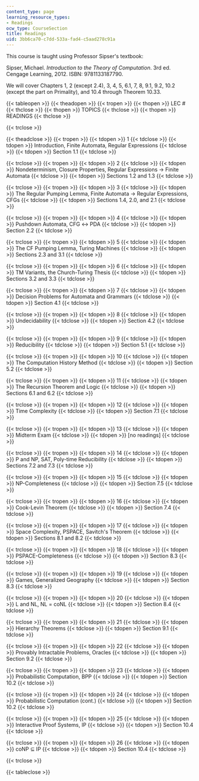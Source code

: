 ```yaml
---
content_type: page
learning_resource_types:
- Readings
ocw_type: CourseSection
title: Readings
uid: 3bb6ca70-c7dd-533a-fad4-c5aad278c91a
---
```


This course is taught using Professor Sipser's textbook:

Sipser, Michael. _Introduction to the Theory of Computation_. 3rd ed. Cengage Learning, 2012. ISBN: 9781133187790.

We will cover Chapters 1, 2 (except 2.4), 3, 4, 5, 6.1, 7, 8, 9.1, 9.2, 10.2 (except the part on Primality), and 10.4 through Theorem 10.33.

{{< tableopen >}}
{{< theadopen >}}
{{< tropen >}}
{{< thopen >}}
LEC #
{{< thclose >}}
{{< thopen >}}
TOPICS
{{< thclose >}}
{{< thopen >}}
READINGS
{{< thclose >}}

{{< trclose >}}

{{< theadclose >}}
{{< tropen >}}
{{< tdopen >}}
1
{{< tdclose >}}
{{< tdopen >}}
Introduction, Finite Automata, Regular Expressions
{{< tdclose >}}
{{< tdopen >}}
Section 1.1
{{< tdclose >}}

{{< trclose >}}
{{< tropen >}}
{{< tdopen >}}
2
{{< tdclose >}}
{{< tdopen >}}
Nondeterminism, Closure Properties, Regular Expressions → Finite Automata
{{< tdclose >}}
{{< tdopen >}}
Sections 1.2 and 1.3
{{< tdclose >}}

{{< trclose >}}
{{< tropen >}}
{{< tdopen >}}
3
{{< tdclose >}}
{{< tdopen >}}
The Regular Pumping Lemma, Finite Automata → Regular Expressions, CFGs
{{< tdclose >}}
{{< tdopen >}}
Sections 1.4, 2.0, and 2.1
{{< tdclose >}}

{{< trclose >}}
{{< tropen >}}
{{< tdopen >}}
4
{{< tdclose >}}
{{< tdopen >}}
Pushdown Automata, CFG ↔ PDA
{{< tdclose >}}
{{< tdopen >}}
Section 2.2
{{< tdclose >}}

{{< trclose >}}
{{< tropen >}}
{{< tdopen >}}
5
{{< tdclose >}}
{{< tdopen >}}
The CF Pumping Lemma, Turing Machines
{{< tdclose >}}
{{< tdopen >}}
Sections 2.3 and 3.1
{{< tdclose >}}

{{< trclose >}}
{{< tropen >}}
{{< tdopen >}}
6
{{< tdclose >}}
{{< tdopen >}}
TM Variants, the Church-Turing Thesis
{{< tdclose >}}
{{< tdopen >}}
Sections 3.2 and 3.3
{{< tdclose >}}

{{< trclose >}}
{{< tropen >}}
{{< tdopen >}}
7
{{< tdclose >}}
{{< tdopen >}}
Decision Problems for Automata and Grammars
{{< tdclose >}}
{{< tdopen >}}
Section 4.1
{{< tdclose >}}

{{< trclose >}}
{{< tropen >}}
{{< tdopen >}}
8
{{< tdclose >}}
{{< tdopen >}}
Undecidability
{{< tdclose >}}
{{< tdopen >}}
Section 4.2
{{< tdclose >}}

{{< trclose >}}
{{< tropen >}}
{{< tdopen >}}
9
{{< tdclose >}}
{{< tdopen >}}
Reducibility
{{< tdclose >}}
{{< tdopen >}}
Section 5.1
{{< tdclose >}}

{{< trclose >}}
{{< tropen >}}
{{< tdopen >}}
10
{{< tdclose >}}
{{< tdopen >}}
The Computation History Method
{{< tdclose >}}
{{< tdopen >}}
Section 5.2
{{< tdclose >}}

{{< trclose >}}
{{< tropen >}}
{{< tdopen >}}
11
{{< tdclose >}}
{{< tdopen >}}
The Recursion Theorem and Logic
{{< tdclose >}}
{{< tdopen >}}
Sections 6.1 and 6.2
{{< tdclose >}}

{{< trclose >}}
{{< tropen >}}
{{< tdopen >}}
12
{{< tdclose >}}
{{< tdopen >}}
Time Complexity
{{< tdclose >}}
{{< tdopen >}}
Section 7.1
{{< tdclose >}}

{{< trclose >}}
{{< tropen >}}
{{< tdopen >}}
13
{{< tdclose >}}
{{< tdopen >}}
Midterm Exam
{{< tdclose >}}
{{< tdopen >}}
\[no readings\]
{{< tdclose >}}

{{< trclose >}}
{{< tropen >}}
{{< tdopen >}}
14
{{< tdclose >}}
{{< tdopen >}}
P and NP, SAT, Poly-time Reducibility
{{< tdclose >}}
{{< tdopen >}}
Sections 7.2 and 7.3
{{< tdclose >}}

{{< trclose >}}
{{< tropen >}}
{{< tdopen >}}
15
{{< tdclose >}}
{{< tdopen >}}
NP-Completeness
{{< tdclose >}}
{{< tdopen >}}
Section 7.5
{{< tdclose >}}

{{< trclose >}}
{{< tropen >}}
{{< tdopen >}}
16
{{< tdclose >}}
{{< tdopen >}}
Cook-Levin Theorem
{{< tdclose >}}
{{< tdopen >}}
Section 7.4
{{< tdclose >}}

{{< trclose >}}
{{< tropen >}}
{{< tdopen >}}
17
{{< tdclose >}}
{{< tdopen >}}
Space Complexity, PSPACE, Savitch's Theorem
{{< tdclose >}}
{{< tdopen >}}
Sections 8.1 and 8.2
{{< tdclose >}}

{{< trclose >}}
{{< tropen >}}
{{< tdopen >}}
18
{{< tdclose >}}
{{< tdopen >}}
PSPACE-Completeness
{{< tdclose >}}
{{< tdopen >}}
Section 8.3
{{< tdclose >}}

{{< trclose >}}
{{< tropen >}}
{{< tdopen >}}
19
{{< tdclose >}}
{{< tdopen >}}
Games, Generalized Geography
{{< tdclose >}}
{{< tdopen >}}
Section 8.3
{{< tdclose >}}

{{< trclose >}}
{{< tropen >}}
{{< tdopen >}}
20
{{< tdclose >}}
{{< tdopen >}}
L and NL, NL = coNL
{{< tdclose >}}
{{< tdopen >}}
Section 8.4
{{< tdclose >}}

{{< trclose >}}
{{< tropen >}}
{{< tdopen >}}
21
{{< tdclose >}}
{{< tdopen >}}
Hierarchy Theorems
{{< tdclose >}}
{{< tdopen >}}
Section 9.1
{{< tdclose >}}

{{< trclose >}}
{{< tropen >}}
{{< tdopen >}}
22
{{< tdclose >}}
{{< tdopen >}}
Provably Intractable Problems, Oracles
{{< tdclose >}}
{{< tdopen >}}
Section 9.2
{{< tdclose >}}

{{< trclose >}}
{{< tropen >}}
{{< tdopen >}}
23
{{< tdclose >}}
{{< tdopen >}}
Probabilistic Computation, BPP
{{< tdclose >}}
{{< tdopen >}}
Section 10.2
{{< tdclose >}}

{{< trclose >}}
{{< tropen >}}
{{< tdopen >}}
24
{{< tdclose >}}
{{< tdopen >}}
Probabilistic Computation (cont.)
{{< tdclose >}}
{{< tdopen >}}
Section 10.2
{{< tdclose >}}

{{< trclose >}}
{{< tropen >}}
{{< tdopen >}}
25
{{< tdclose >}}
{{< tdopen >}}
Interactive Proof Systems, IP
{{< tdclose >}}
{{< tdopen >}}
Section 10.4
{{< tdclose >}}

{{< trclose >}}
{{< tropen >}}
{{< tdopen >}}
26
{{< tdclose >}}
{{< tdopen >}}
coNP ⊆ IP
{{< tdclose >}}
{{< tdopen >}}
Section 10.4
{{< tdclose >}}

{{< trclose >}}

{{< tableclose >}}